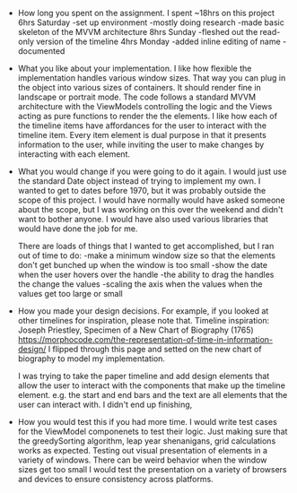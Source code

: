 

* How long you spent on the assignment.
I spent ~18hrs on this project
  6hrs Saturday
    -set up environment
    -mostly doing research
    -made basic skeleton of the MVVM architecture
  8hrs Sunday
    -fleshed out the read-only version of the timeline
  4hrs Monday
    -added inline editing of name
    -documented 

* What you like about your implementation.
  I like how flexible the implementation handles various window sizes. That way you can plug in the <TimelineViewModel> object into various sizes of containers. It should render fine in landscape or portrait mode. 
  The code follows a standard MVVM architecture with the ViewModels controlling the logic and the Views acting as pure functions to render the the elements. I like how each of the timeline items have affordances for the user to interact with the timeline item. Every item element is dual purpose in that it presents information to the user, while inviting the user to make changes by interacting with each element. 

* What you would change if you were going to do it again.
  I would just use the standard Date object instead of trying to implement my own. I wanted to get to dates before 1970, but it was probably outside the scope of this project. I would have normally would have asked someone about the scope, but I was working on this over the weekend and didn't want to bother anyone. 
  I would have also used various libraries that would have done the job for me. 

  There are loads of things that I wanted to get accomplished, but I ran out of time to do:
  -make a minimum window size so that the elements don't get bunched up when the window is too small
  -show the date when the user hovers over the handle
  -the ability to drag the handles the change the values
  -scaling the axis when the values when the values get too large or small
  

* How you made your design decisions. For example, if you looked at other timelines for inspiration, please note that.
  Timeline inspiration:
  Joseph Priestley, Specimen of a New Chart of Biography (1765)
  https://morphocode.com/the-representation-of-time-in-information-design/
  I flipped through this page and setted on the new chart of biography to model my implementation.

  I was trying to take the paper timeline and add design elements that allow the user to interact with the components that make up the timeline element. e.g. the start and end bars and the text are all elements that the user can interact with. I didn't end up finishing,

* How you would test this if you had more time.
  I would write test cases for the ViewModel componenets to test their logic. Just making sure that the greedySorting algorithm, leap year shenanigans, grid calculations works as expected. 
  Testing out visual presentation of elements in a variety of windows. There can be weird behavior when the window sizes get too small
  I would test the presentation on a variety of browsers and devices to ensure consistency across platforms. 
